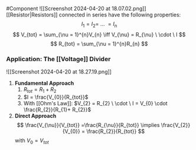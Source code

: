 #Component 
![[Screenshot 2024-04-20 at 18.07.02.png]]
[[Resistor|Resistors]] connected in series have the following properties:
$$
I_{1} = I_{2} = \ ... \ = I_{n}
$$
$$
V_{tot} = \sum_{\nu = 1}^{n}V_{n} \iff V_{\nu} = R_{\nu} \ \cdot \ I
$$
$$
R_{tot} = \sum_{\nu = 1}^{n}R_{n}
$$
### Application: The [[Voltage]] Divider
![[Screenshot 2024-04-20 at 18.27.19.png]]
1. __Fundamental Approach__
	1. $R_{tot} = R_{1} + R_{2}$ 
	2. $I = \frac{V_{0}}{R_{tot}}$
	3. With [[Ohm's Law]]: $V_{2} = R_{2} \ \cdot \ I = V_{0}  \cdot  \frac{R_{2}}{R_{1}+ R_{2}}$
2. __Direct Approach__
$$
 \frac{V_{\nu}}{V_{tot}} =\frac{R_{\nu}}{R_{tot}} \implies \frac{V_{2}}{V_{0}} = \frac{R_{2}}{R_{tot}}
$$
with $V_{0} = V_{tot}$



